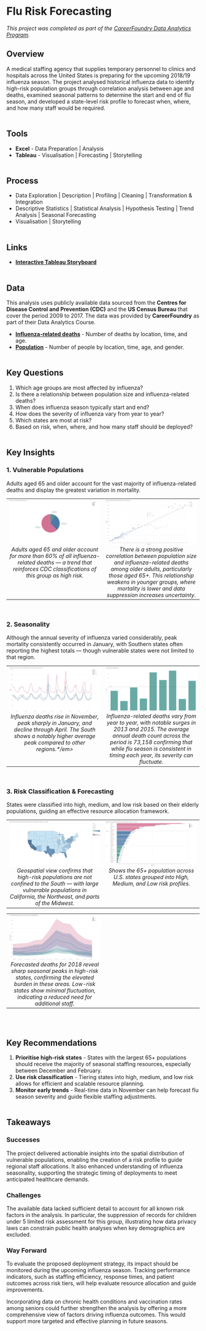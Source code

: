 # Flu Risk Forecasting
*This project was completed as part of the [CareerFoundry Data Analytics Program](https://careerfoundry.com/en/courses/become-a-data-analyst/).*

## Overview
A medical staffing agency that supplies temporary personnel to clinics and hospitals across the United States is preparing for the upcoming 2018/19 influenza season. The project analysed historical influenza data to identify high-risk population groups through correlation analysis between age and deaths, examined seasonal patterns to determine the start and end of flu season, and developed a state-level risk profile to forecast when, where, and how many staff would be required.
<br><br>

## Tools
- **Excel** - Data Preparation | Analysis
- **Tableau** - Visualisation | Forecasting | Storytelling
<br><br>

## Process
- Data Exploration | Description | Profiling | Cleaning | Transformation & Integration
- Descriptive Statistics | Statistical Analysis | Hypothesis Testing | Trend Analysis | Seasonal Forecasting
- Visualisation | Storytelling
<br><br>

## Links
- [**Interactive Tableau Storyboard**](https://public.tableau.com/views/MedicalStaffingPlan_17430147849920/Story1?:language=en-US&:sid=&:redirect=auth&:display_count=n&:origin=viz_share_link)
<br><br>

## Data
This analysis uses publicly available data sourced from the **Centres for Disease Control and Prevention (CDC)** and the **US Census Bureau** that cover the period 2009 to 2017. The data was provided by **CareerFoundry** as part of their Data Analytics Course.

- [**Influenza-related deaths**](https://coach-courses-us.s3.amazonaws.com/public/courses/da_program/CDC_Influenza_Deaths_edited.xlsx) - Number of deaths by location, time, and age.
- [**Population**](https://coach-courses-us.s3.amazonaws.com/public/courses/data-immersion/A1-A2_Influenza_Project/Census_Population_transformed_202101.csv) - Number of people by location, time, age, and gender.
<br><br>

## Key Questions
1. Which age groups are most affected by influenza?
2. Is there a relationship between population size and influenza-related deaths?
3. When does influenza season typically start and end?
4. How does the severity of influenza vary from year to year?
5. Which states are most at risk?
6. Based on risk, when, where, and how many staff should be deployed?
<br><br>

## Key Insights
### 1. Vulnerable Populations
Adults aged 65 and older account for the vast majority of influenza-related deaths and display the greatest variation in mortality.

<table>
<tr>
<td align="center" valign="top" width="50%">
    <img src="visuals/pie-deaths-agepng.png" ><br>
    <em>Adults aged 65 and older account for more than 60% of all influenza-related deaths — a trend that reinforces CDC classifications of this group as high risk.</em>
</td>
<td align="center" valign="top" width="50%">
    <img src="visuals/scatter-correlation.png" ><br>
    <em>There is a strong positive correlation between population size and influenza-related deaths among older adults, particularly those aged 65+. This relationship weakens in younger groups, where mortality is lower and data suppression increases uncertainty.</em>
</td>
</tr>
</table>
<br>

### 2. Seasonality
Although the annual severity of influenza varied considerably, peak mortality consistently occurred in January, with Southern states often reporting the highest totals — though vulnerable states were not limited to that region.

<table>
<tr>
<td align="center" valign="top" width="50%">
    <img src="visuals/line-region-yearly.png" ><br>
    <em>Influenza deaths rise in November, peak sharply in January, and decline through April. The South shows a notably higher average peak compared to other regions.*/em>
</td>
<td align="center" valign="top" width="50%">
    <img src="visuals/bar-deaths-year.png" ><br>
    <em>Influenza-related deaths vary from year to year, with notable surges in 2013 and 2015. The average annual death count across the period is 73,158 confirming that while flu season is consistent in timing each year, its severity can fluctuate.</em>
</td>
</tr>
</table>
<br>

### 3. Risk Classification & Forecasting
States were classified into high, medium, and low risk based on their elderly populations, guiding an effective resource allocation framework.

<table>
<tr>
<td align="center" valign="top" width="50%">
    <img src="visuals/map-vulnerable.png" ><br>
    <em>Geospatial view confirms that high-risk populations are not confined to the South — with large vulnerable populations in California, the Northeast, and parts of the Midwest.</em>
</td>
<td align="center" valign="top" width="50%">
  <img src="visuals/bar-risk-population.png" ><br>
  <em>Shows the 65+ population across U.S. states grouped into High, Medium, and Low risk profiles.</em>
</td>
</tr>
</table>

<table>
<tr>
<td align="center" valign="top" width="50%">
    <img src="visuals/line-risk-forecast.png" <br>
    <em>Forecasted deaths for 2018 reveal sharp seasonal peaks in high-risk states, confirming the elevated burden in these areas. Low-risk states show minimal fluctuation, indicating a reduced need for additional staff.</em>
</td>
<td width="50%"></td>
</tr>
</table>
<br><br>

## Key Recommendations
1. **Prioritise high-risk states** - States with the largest 65+ populations should receive the majority of seasonal staffing resources, especially between December and February.
2. **Use risk classification** - Tiering states into high, medium, and low risk allows for efficient and scalable resource planning.
3. **Monitor early trends** - Real-time data in November can help forecast flu season severity and guide flexible staffing adjustments.
<br><br>

## Takeaways
### Successes
The project delivered actionable insights into the spatial distribution of vulnerable populations, enabling the creation of a risk profile to guide regional staff allocations. It also enhanced understanding of influenza seasonality, supporting the strategic timing of deployments to meet anticipated healthcare demands.

### Challenges
The available data lacked sufficient detail to account for all known risk factors in the analysis. In particular, the suppression of records for children under 5 limited risk assessment for this group, illustrating how data privacy laws can constrain public health analyses when key demographics are excluded.

### Way Forward
To evaluate the proposed deployment strategy, its impact should be monitored during the upcoming influenza season. Tracking performance indicators, such as staffing efficiency, response times, and patient outcomes across risk tiers, will help evaluate resource allocation and guide improvements.

Incorporating data on chronic health conditions and vaccination rates among seniors could further strengthen the analysis by offering a more comprehensive view of factors driving influenza outcomes. This would support more targeted and effective planning in future seasons.

